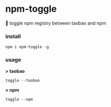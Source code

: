 # npm-toggle
:hammer: toggle npm registry between taobao and npm

### install
```
npm i npm-toggle -g
```

### usage
**> taobao**
```
toggle --taobao
```
**> npm**
```
toggle --npm
```
